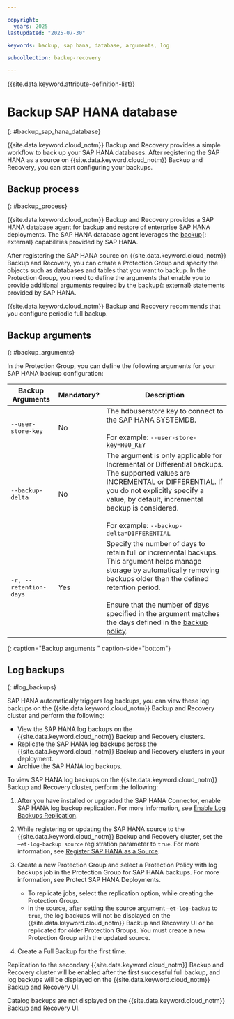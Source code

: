 ```yaml
---

copyright:
  years: 2025
lastupdated: "2025-07-30"

keywords: backup, sap hana, database, arguments, log

subcollection: backup-recovery

---
```


{{site.data.keyword.attribute-definition-list}}

# Backup SAP HANA database
{: #backup_sap_hana_database}


{{site.data.keyword.cloud_notm}} Backup and Recovery provides a simple workflow to back up your SAP HANA databases. After registering the SAP HANA as a source on {{site.data.keyword.cloud_notm}} Backup and Recovery, you can start configuring your backups.

## Backup process
{: #backup_process}

{{site.data.keyword.cloud_notm}} Backup and Recovery provides a SAP HANA database agent for backup and restore of enterprise SAP HANA deployments. The SAP HANA database agent leverages the [backup](https://help.sap.com/docs/PRODUCT_ID/6b94445c94ae495c83a19646e7c3fd56/c3a57273bb571014a747a289a3198e15.html?state=PRODUCTION&version=2.0.04&locale=en-US){: external} capabilities provided by SAP HANA.

After registering the SAP HANA source on {{site.data.keyword.cloud_notm}} Backup and Recovery, you can create a Protection Group and specify the objects such as databases and tables that you want to backup. In the Protection Group, you need to define the arguments that enable you to provide additional arguments required by the [backup](https://help.sap.com/docs/PRODUCT_ID/6b94445c94ae495c83a19646e7c3fd56/c3a57273bb571014a747a289a3198e15.html?state=PRODUCTION&version=2.0.04&locale=en-US){: external} statements provided by SAP HANA.

{{site.data.keyword.cloud_notm}} Backup and Recovery recommends that you configure periodic full backup.

## Backup arguments
{: #backup_arguments}

In the Protection Group, you can define the following arguments for your SAP HANA backup configuration:


| Backup Arguments | Mandatory? | Description |
| --- | --- | --- |
| `--user-store-key` | No  | The hdbuserstore key to connect to the SAP HANA SYSTEMDB.<br><br>For example: `--user-store-key=H00_KEY` |
| `--backup-delta` | No  | The argument is only applicable for Incremental or Differential backups. The supported values are INCREMENTAL or DIFFERENTIAL. If you do not explicitly specify a value, by default, incremental backup is considered.<br><br>For example: `--backup-delta=DIFFERENTIAL` |
| `-r, --retention-days` | Yes | Specify the number of days to retain full or incremental backups. This argument helps manage storage by automatically removing backups older than the defined retention period.<br><br>Ensure that the number of days specified in the argument matches the days defined in the [backup policy](/docs/allowlist/backup-recovery?topic=backup-recovery-protect_sap_hana_deployments). |
{: caption="Backup arguments " caption-side="bottom"}

## Log backups
{: #log_backups}

SAP HANA automatically triggers log backups, you can view these log backups on the {{site.data.keyword.cloud_notm}} Backup and Recovery cluster and perform the following:

- View the SAP HANA log backups on the {{site.data.keyword.cloud_notm}} Backup and Recovery clusters.
- Replicate the SAP HANA log backups across the {{site.data.keyword.cloud_notm}} Backup and Recovery clusters in your deployment.
- Archive the SAP HANA log backups.

To view SAP HANA log backups on the {{site.data.keyword.cloud_notm}} Backup and Recovery cluster, perform the following:

1. After you have installed or upgraded the SAP HANA Connector, enable SAP HANA log backup replication. For more information, see [Enable Log Backups Replication](/docs/allowlist/backup-recovery?topic=backup-recovery-plan_and_prepare_for_sap_hana_protection).
2. While registering or updating the SAP HANA source to the {{site.data.keyword.cloud_notm}} Backup and Recovery cluster, set the `–et-log-backup source` registration parameter to `true`. For more information, see [Register SAP HANA as a Source](/docs/allowlist/backup-recovery?topic=backup-recovery-register_and_manage_the_sap_hana_source#register_sap_hana_as_a_source).
3. Create a new Protection Group and select a Protection Policy with log backups job in the Protection Group for SAP HANA backups. For more information, see Protect SAP HANA Deployments.

    *   To replicate jobs, select the replication option, while creating the Protection Group.
    *   In the source, after setting the source argument `–et-log-backup` to `true`, the log backups will not be displayed on the {{site.data.keyword.cloud_notm}} Backup and Recovery UI or be replicated for older Protection Groups. You must create a new Protection Group with the updated source.

4. Create a Full Backup for the first time.

Replication to the secondary {{site.data.keyword.cloud_notm}} Backup and Recovery cluster will be enabled after the first successful full backup, and log backups will be displayed on the {{site.data.keyword.cloud_notm}} Backup and Recovery UI.

Catalog backups are not displayed on the {{site.data.keyword.cloud_notm}} Backup and Recovery UI.

